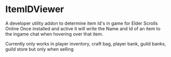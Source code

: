 # ItemIDViewer
A developer utility addon to determine item Id's in game for Elder Scrolls Online
Once installed and active it will write the Name and Id of an item to the ingame chat when hovering over that item.

Currently only works in player inventory, craft bag, player bank, guild banks, guild store but only when selling

